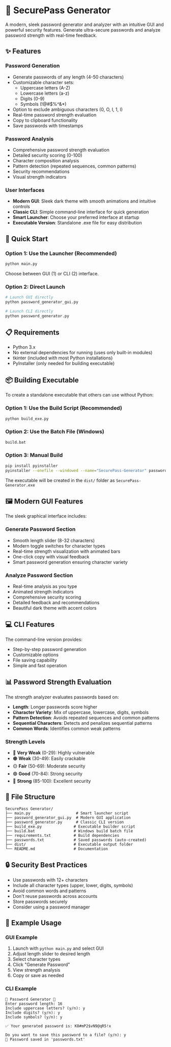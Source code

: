 # 🔑 SecurePass Generator

A modern, sleek password generator and analyzer with an intuitive GUI and powerful security features. Generate ultra-secure passwords and analyze password strength with real-time feedback.

## ✨ Features

### Password Generation
- Generate passwords of any length (4-50 characters)
- Customizable character sets:
  - Uppercase letters (A-Z)
  - Lowercase letters (a-z)
  - Digits (0-9)
  - Symbols (!@#$%^&*)
- Option to exclude ambiguous characters (0, O, l, 1, I)
- Real-time password strength evaluation
- Copy to clipboard functionality
- Save passwords with timestamps

### Password Analysis
- Comprehensive password strength evaluation
- Detailed security scoring (0-100)
- Character composition analysis
- Pattern detection (repeated sequences, common patterns)
- Security recommendations
- Visual strength indicators

### User Interfaces
- **Modern GUI**: Sleek dark theme with smooth animations and intuitive controls
- **Classic CLI**: Simple command-line interface for quick generation
- **Smart Launcher**: Choose your preferred interface at startup
- **Executable Version**: Standalone .exe file for easy distribution

## 🚀 Quick Start

### Option 1: Use the Launcher (Recommended)
```bash
python main.py
```
Choose between GUI (1) or CLI (2) interface.

### Option 2: Direct Launch
```bash
# Launch GUI directly
python password_generator_gui.py

# Launch CLI directly
python password_generator.py
```

## 📋 Requirements

- Python 3.x
- No external dependencies for running (uses only built-in modules)
- tkinter (included with most Python installations)
- PyInstaller (only needed for building executable)

## 📦 Building Executable

To create a standalone executable that others can use without Python:

### Option 1: Use the Build Script (Recommended)
```bash
python build_exe.py
```

### Option 2: Use the Batch File (Windows)
```bash
build.bat
```

### Option 3: Manual Build
```bash
pip install pyinstaller
pyinstaller --onefile --windowed --name="SecurePass-Generator" password_generator_gui.py
```

The executable will be created in the `dist/` folder as `SecurePass-Generator.exe`

## 🖼️ Modern GUI Features

The sleek graphical interface includes:

### Generate Password Section
- Smooth length slider (8-32 characters)
- Modern toggle switches for character types
- Real-time strength visualization with animated bars
- One-click copy with visual feedback
- Smart password generation ensuring character variety

### Analyze Password Section
- Real-time analysis as you type
- Animated strength indicators
- Comprehensive security scoring
- Detailed feedback and recommendations
- Beautiful dark theme with accent colors

## 💻 CLI Features

The command-line version provides:
- Step-by-step password generation
- Customizable options
- File saving capability
- Simple and fast operation

## 📊 Password Strength Evaluation

The strength analyzer evaluates passwords based on:

- **Length**: Longer passwords score higher
- **Character Variety**: Mix of uppercase, lowercase, digits, symbols
- **Pattern Detection**: Avoids repeated sequences and common patterns
- **Sequential Characters**: Detects and penalizes sequential patterns
- **Common Words**: Identifies common weak patterns

### Strength Levels
- 🔴 **Very Weak** (0-29): Highly vulnerable
- 🟠 **Weak** (30-49): Easily crackable
- 🟡 **Fair** (50-69): Moderate security
- 🟢 **Good** (70-84): Strong security
- 🔵 **Strong** (85-100): Excellent security

## 📁 File Structure

```
SecurePass Generator/
├── main.py                    # Smart launcher script
├── password_generator_gui.py  # Modern GUI application
├── password_generator.py      # Classic CLI version
├── build_exe.py              # Executable builder script
├── build.bat                 # Windows build batch file
├── requirements.txt          # Build dependencies
├── passwords.txt             # Saved passwords (auto-created)
├── dist/                     # Executable output folder
└── README.md                 # Documentation
```

## 🔒 Security Best Practices

- Use passwords with 12+ characters
- Include all character types (upper, lower, digits, symbols)
- Avoid common words and patterns
- Don't reuse passwords across accounts
- Store passwords securely
- Consider using a password manager

## 🎯 Example Usage

### GUI Example
1. Launch with `python main.py` and select GUI
2. Adjust length slider to desired length
3. Select character types
4. Click "Generate Password"
5. View strength analysis
6. Copy or save as needed

### CLI Example
```
🔑 Password Generator 🔑
Enter password length: 16
Include uppercase letters? (y/n): y
Include digits? (y/n): y
Include symbols? (y/n): y

✅ Your generated password is: K8#mP2$vN9@qR5!x

Do you want to save this password to a file? (y/n): y
📁 Password saved in 'passwords.txt'
```
